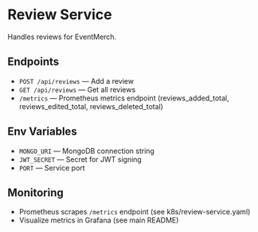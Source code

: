 # Review Service

Handles reviews for EventMerch.

## Endpoints
- `POST /api/reviews` — Add a review
- `GET /api/reviews` — Get all reviews
- `/metrics` — Prometheus metrics endpoint (reviews_added_total, reviews_edited_total, reviews_deleted_total)

## Env Variables
- `MONGO_URI` — MongoDB connection string
- `JWT_SECRET` — Secret for JWT signing
- `PORT` — Service port

## Monitoring
- Prometheus scrapes `/metrics` endpoint (see k8s/review-service.yaml)
- Visualize metrics in Grafana (see main README)
